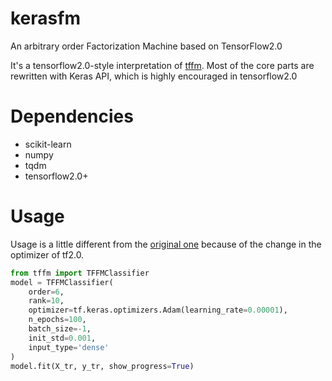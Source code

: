 # kerasfm
An arbitrary order Factorization Machine based on TensorFlow2.0

It's a tensorflow2.0-style interpretation of [tffm](https://github.com/geffy/tffm).
Most of the core parts are rewritten with Keras API, which is highly encouraged in tensorflow2.0

# Dependencies
- scikit-learn
- numpy
- tqdm
- tensorflow2.0+

# Usage
Usage is a little different from the [original one](https://github.com/geffy/tffm#usage) because of the change in the optimizer of tf2.0. 
```python
from tffm import TFFMClassifier
model = TFFMClassifier(
    order=6,
    rank=10,
    optimizer=tf.keras.optimizers.Adam(learning_rate=0.00001),
    n_epochs=100,
    batch_size=-1,
    init_std=0.001,
    input_type='dense'
)
model.fit(X_tr, y_tr, show_progress=True)
```
